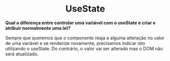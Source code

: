<h1 align="center"> UseState </h1>

**Qual a diferença entre controlar uma variável com o useState e criar e atribuir normalmente uma let?**

Sempre que queremos que o componente reaja a alguma alteração no valor de uma variável e se renderize novamente, precisamos indicar isto utilizando o useState. Do contrário, o valor vai ser alterado mas o DOM não será atualizado.